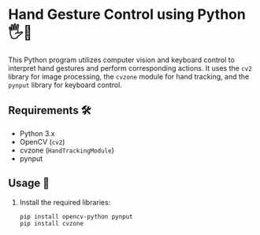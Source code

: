 # Hand Gesture Control using Python 🖐️👋

This Python program utilizes computer vision and keyboard control to interpret hand gestures and perform corresponding actions. It uses the `cv2` library for image processing, the `cvzone` module for hand tracking, and the `pynput` library for keyboard control.

## Requirements 🛠️

- Python 3.x
- OpenCV (`cv2`)
- cvzone (`HandTrackingModule`)
- pynput

## Usage 🚀

1. Install the required libraries:

   ```bash
   pip install opencv-python pynput
   pip install cvzone
